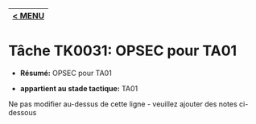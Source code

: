 |[< MENU](../README.md)|
|---|
# Tâche TK0031: OPSEC pour TA01

* **Résumé:** OPSEC pour TA01

* **appartient au stade tactique:** TA01

Ne pas modifier au-dessus de cette ligne - veuillez ajouter des notes ci-dessous